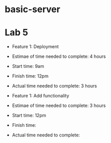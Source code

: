 # basic-server
# Lab 5
* Feature 1: Deployment
* Estimae of time needed to complete: 4 hours
* Start time: 9am
* Finish time: 12pm
* Actual time needed to complete: 3 hours

* Feature 1: Add functionality
* Estimae of time needed to complete: 3 hours
* Start time: 12pm
* Finish time: 
* Actual time needed to complete: 



